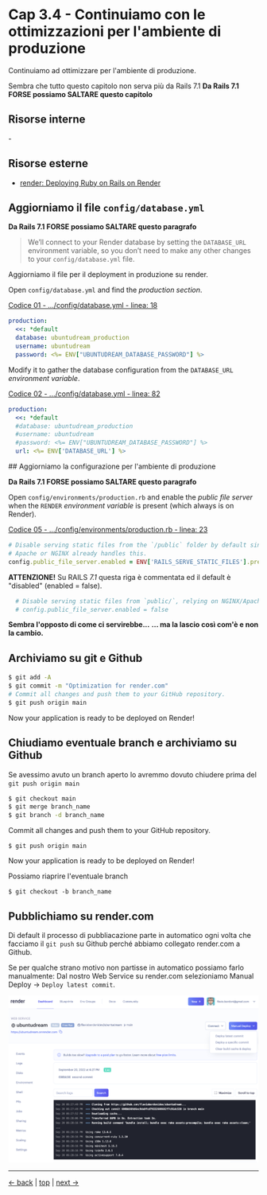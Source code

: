 # <a name="top"></a> Cap 3.4 - Continuiamo con le ottimizzazioni per l'ambiente di produzione

Continuiamo ad ottimizzare per l'ambiente di produzione.

Sembra che tutto questo capitolo non serva più da Rails 7.1
**Da Rails 7.1 FORSE possiamo SALTARE questo capitolo**


## Risorse interne

-[]()



## Risorse esterne

- [render: Deploying Ruby on Rails on Render](https://docs.render.com/deploy-rails#deploy-manually)



## Aggiorniamo il file `config/database.yml`

**Da Rails 7.1 FORSE possiamo SALTARE questo paragrafo**

> We’ll connect to your Render database by setting the `DATABASE_URL` environment variable, so you don’t need to make any other changes to your `config/database.yml` file.

Aggiorniamo il file per il deployment in produzione su render.

Open `config/database.yml` and find the *production section*. 

[Codice 01 - .../config/database.yml - linea: 18]()

```yaml
production:
  <<: *default
  database: ubuntudream_production
  username: ubuntudream
  password: <%= ENV["UBUNTUDREAM_DATABASE_PASSWORD"] %>
```


Modify it to gather the database configuration from the `DATABASE_URL` *environment variable*.

[Codice 02 - .../config/database.yml - linea: 82]()

```yaml
production:
  <<: *default
  #database: ubuntudream_production
  #username: ubuntudream
  #password: <%= ENV["UBUNTUDREAM_DATABASE_PASSWORD"] %>
  url: <%= ENV['DATABASE_URL'] %>
```



## Aggiorniamo la configurazione per l'ambiente di produzione 

**Da Rails 7.1 FORSE possiamo SALTARE questo paragrafo**

Open `config/environments/production.rb` and enable the *public file server* when the `RENDER` *environment variable* is present (which always is on Render).

[Codice 05 - .../config/environments/production.rb - linea: 23]()

```ruby
# Disable serving static files from the `/public` folder by default since
# Apache or NGINX already handles this.
config.public_file_server.enabled = ENV['RAILS_SERVE_STATIC_FILES'].present? || ENV['RENDER'].present?
```

**ATTENZIONE!**
Su RAILS *7.1* questa riga è commentata ed il default è "disabled" (enabled = false).

```ruby
  # Disable serving static files from `public/`, relying on NGINX/Apache to do so instead.
  # config.public_file_server.enabled = false
```

**Sembra l'opposto di come ci servirebbe...**
**... ma la lascio così com'è e non la cambio.**




## Archiviamo su git e Github

```bash
$ git add -A
$ git commit -m "Optimization for render.com"
# Commit all changes and push them to your GitHub repository.
$ git push origin main
```

Now your application is ready to be deployed on Render!



## Chiudiamo eventuale branch e archiviamo su Github

Se avessimo avuto un branch aperto lo avremmo dovuto chiudere prima del `git push origin main`

```bash
$ git checkout main
$ git merge branch_name
$ git branch -d branch_name
```

Commit all changes and push them to your GitHub repository. 

```shell
$ git push origin main
```

Now your application is ready to be deployed on Render!

Possiamo riaprire l'eventuale branch

```shell
$ git checkout -b branch_name
```



## Pubblichiamo su render.com

Di default il processo di pubbliacazione parte in automatico ogni volta che facciamo il `git push` su Github perché abbiamo collegato render.com a Github.

Se per qualche strano motivo non partisse in automatico possiamo farlo manualmente:
Dal nostro Web Service su render.com selezioniamo Manual Deploy -> `Deploy latest commit`.

![fig01](https://github.com/flaviobordonidev/leanpubabrandnewcms/blob/master/ubuntudream/02-production/04_fig01-deploy_latest_commit.png)



---

[<- back](https://github.com/flaviobordonidev/leanpubabrandnewcms/blob/master/ubuntudream/02-production/03_00-render_first_deployment-it.md)
 | [top](#top) |
[next ->](https://github.com/flaviobordonidev/leanpubabrandnewcms/blob/master/ubuntudream/02-production/05_00-production_with_render-it.md)

